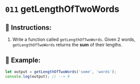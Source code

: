 # `011` getLengthOfTwoWords

## 📝 Instructions:

1. Write a function called `getLengthOfTwoWords`. Given 2 words, `getLengthOfTwoWords` returns the **sum** of their lengths.

## 📎 Example:

```Javascript
let output = getLengthOfTwoWords('some', 'words');
console.log(output); // --> 9
```
